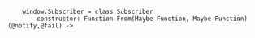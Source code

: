 		window.Subscriber = class Subscriber
			constructor: Function.From(Maybe Function, Maybe Function) (@notify,@fail) ->